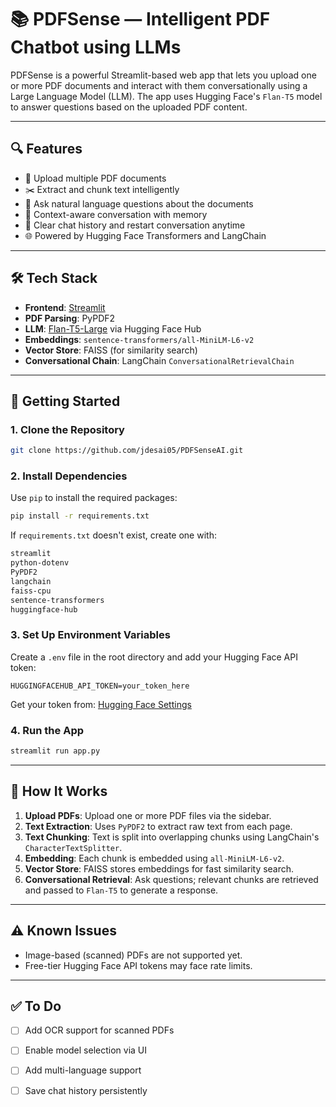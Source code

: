 # 📚 PDFSense — Intelligent PDF Chatbot using LLMs

PDFSense is a powerful Streamlit-based web app that lets you upload one or more PDF documents and interact with them conversationally using a Large Language Model (LLM). The app uses Hugging Face's `Flan-T5` model to answer questions based on the uploaded PDF content.

---

## 🔍 Features

- 📄 Upload multiple PDF documents
- ✂️ Extract and chunk text intelligently
- 🤖 Ask natural language questions about the documents
- 🧠 Context-aware conversation with memory
- 🔄 Clear chat history and restart conversation anytime
- 🌐 Powered by Hugging Face Transformers and LangChain

---

## 🛠️ Tech Stack

- **Frontend**: [Streamlit](https://streamlit.io/)
- **PDF Parsing**: PyPDF2
- **LLM**: [Flan-T5-Large](https://huggingface.co/google/flan-t5-large) via Hugging Face Hub
- **Embeddings**: `sentence-transformers/all-MiniLM-L6-v2`
- **Vector Store**: FAISS (for similarity search)
- **Conversational Chain**: LangChain `ConversationalRetrievalChain`

---

## 🚀 Getting Started

### 1. Clone the Repository

```bash
git clone https://github.com/jdesai05/PDFSenseAI.git
````

### 2. Install Dependencies

Use `pip` to install the required packages:

```bash
pip install -r requirements.txt
```

If `requirements.txt` doesn't exist, create one with:

```txt
streamlit
python-dotenv
PyPDF2
langchain
faiss-cpu
sentence-transformers
huggingface-hub
```

### 3. Set Up Environment Variables

Create a `.env` file in the root directory and add your Hugging Face API token:

```
HUGGINGFACEHUB_API_TOKEN=your_token_here
```

Get your token from: [Hugging Face Settings](https://huggingface.co/settings/tokens)

### 4. Run the App

```bash
streamlit run app.py
```

---

## 🧪 How It Works

1. **Upload PDFs**: Upload one or more PDF files via the sidebar.
2. **Text Extraction**: Uses `PyPDF2` to extract raw text from each page.
3. **Text Chunking**: Text is split into overlapping chunks using LangChain's `CharacterTextSplitter`.
4. **Embedding**: Each chunk is embedded using `all-MiniLM-L6-v2`.
5. **Vector Store**: FAISS stores embeddings for fast similarity search.
6. **Conversational Retrieval**: Ask questions; relevant chunks are retrieved and passed to `Flan-T5` to generate a response.

---

## ⚠️ Known Issues

* Image-based (scanned) PDFs are not supported yet.
* Free-tier Hugging Face API tokens may face rate limits.

---

## ✅ To Do

* [ ] Add OCR support for scanned PDFs
* [ ] Enable model selection via UI
* [ ] Add multi-language support
* [ ] Save chat history persistently


